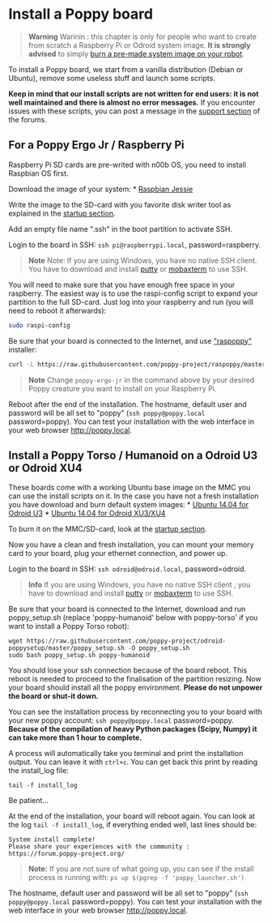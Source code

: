# Install a Poppy board

> **Warning** Warinin : this chapter is only for people who want to create from scratch a Raspberry Pi or Odroid system image. **It is strongly advised** to simply [burn a pre-made system image on your robot](burn-an-image-file.md).

To install a Poppy board, we start from a vanilla distribution (Debian or Ubuntu), remove some useless stuff and launch some scripts.

**Keep in mind that our install scripts are not written for end users: it is not well maintained and there is almost no error messages.** If you encounter issues with these scripts, you can post a message in the [support section](https://forum.poppy-project.org/c/support) of the forums.

## For a Poppy Ergo Jr / Raspberry Pi

Raspberry Pi SD cards are pre-writed with n00b OS, you need to install Raspbian OS first.

Download the image of your system: * [Raspbian Jessie](https://www.raspberrypi.org/downloads/raspbian/)

Write the image to the SD-card with you favorite disk writer tool as explained in the [startup section](burn-an-image-file.md#write-an-image-to-the-sd-card).

Add an empty file name ".ssh" in the boot partition to activate SSH.

Login to the board in SSH: `ssh pi@raspberrypi.local`, password=raspberry.

> **Note** Note: If you are using Windows, you have no native SSH client. You have to download and install [putty](http://www.putty.org/) or [mobaxterm](http://mobaxterm.mobatek.net/) to use SSH.

You will need to make sure that you have enough free space in your raspberry. The easiest way is to use the raspi-config script to expand your partition to the full SD-card. Just log into your raspberry and run (you will need to reboot it afterwards):

```bash
sudo raspi-config
```

Be sure that your board is connected to the Internet, and use ["raspoppy"](https://github.com/poppy-project/raspoppy) installer:

```bash
curl -L https://raw.githubusercontent.com/poppy-project/raspoppy/master/raspoppyfication.sh | bash -s "poppy-ergo-jr"
```

> **Note** Change `poppy-ergo-jr` in the command above by your desired Poppy creature you want to install on your Raspberry Pi.

Reboot after the end of the installation. The hostname, default user and password will be all set to "poppy" (`ssh poppy@poppy.local` password=poppy). You can test your installation with the web interface in your web browser http://poppy.local.

## Install a Poppy Torso / Humanoid on a Odroid U3 or Odroid XU4

These boards come with a working Ubuntu base image on the MMC you can use the install scripts on it. In the case you have not a fresh installation you have download and burn default system images: * [Ubuntu 14.04 for Odroid U3](http://odroid.com/dokuwiki/doku.php?id=en:u3_release_linux_ubuntu) * [Ubuntu 14.04 for Odroid XU3/XU4](http://odroid.in/ubuntu_14.04lts/ubuntu-14.04.1lts-lubuntu-odroid-xu3-20150212.img.xz)

To burn it on the MMC/SD-card, look at the [startup section](burn-an-image-file.md#write-an-image-to-the-sd-card).

Now you have a clean and fresh installation, you can mount your memory card to your board, plug your ethernet connection, and power up.

Login to the board in SSH: `ssh odroid@odroid.local`, password=odroid.

> **Info** If you are using Windows, you have no native SSH client ; you have to download and install [putty](http://www.putty.org/) or [mobaxterm](http://mobaxterm.mobatek.net/) to use SSH.

Be sure that your board is connected to the Internet, download and run poppy_setup.sh (replace 'poppy-humanoid' below with poppy-torso' if you want to install a Poppy Torso robot):

    wget https://raw.githubusercontent.com/poppy-project/odroid-poppysetup/master/poppy_setup.sh -O poppy_setup.sh
    sudo bash poppy_setup.sh poppy-humanoid
    

You should lose your ssh connection because of the board reboot. This reboot is needed to proceed to the finalisation of the partition resizing. Now your board should install all the poppy environment. **Please do not unpower the board or shut-it down.**

You can see the installation process by reconnecting you to your board with your new poppy account: `ssh poppy@poppy.local` password=poppy. **Because of the compilation of heavy Python packages (Scipy, Numpy) it can take more than 1 hour to complete.**

A process will automatically take you terminal and print the installation output. You can leave it with `ctrl+c`. You can get back this print by reading the install_log file:

    tail -f install_log
    

Be patient...

At the end of the installation, your board will reboot again. You can look at the log `tail -f install_log`, if everything ended well, last lines should be:

    System install complete!
    Please share your experiences with the community : https://forum.poppy-project.org/
    

> **Note:** If you are not sure of what going up, you can see if the install process is running with: `ps up $(pgrep -f 'poppy_launcher.sh')`

The hostname, default user and password will be all set to "poppy" (`ssh poppy@poppy.local` password=poppy). You can test your installation with the web interface in your web browser http://poppy.local.